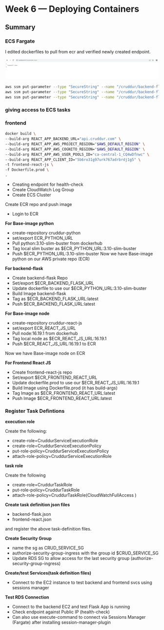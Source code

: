 # Week 6 — Deploying Containers

## Summary

### ECS Fargate

I edited dockerfiles to pull from ecr and verified newly created endpoint.


![](20230404181101.png)

```bash
aws ssm put-parameter --type "SecureString" --name "/cruddur/backend-flask/AWS_ACCESS_KEY_ID" --value $AWS_ACCESS_KEY_ID
aws ssm put-parameter --type "SecureString" --name "/cruddur/backend-flask/AWS_SECRET_ACCESS_KEY" --value $AWS_SECRET_ACCESS_KEY
aws ssm put-parameter --type "SecureString" --name "/cruddur/backend-flask/CONNECTION_URL" --value $PROD_CONNECTION_URL
```


### giving access to ECS tasks


### frontend

```sh
docker build \
--build-arg REACT_APP_BACKEND_URL="api.cruddur.com" \
--build-arg REACT_APP_AWS_PROJECT_REGION="$AWS_DEFAULT_REGION" \
--build-arg REACT_APP_AWS_COGNITO_REGION="$AWS_DEFAULT_REGION" \
--build-arg REACT_APP_AWS_USER_POOLS_ID="ca-central-1_CQ4wDfnwc" \
--build-arg REACT_APP_CLIENT_ID="5b6ro31g97urk767adrbrdj1g5" \
-t frontend-react-js \
-f Dockerfile.prod \
.
```



* Creating endpoint for health-check
* Create CloudWatch Log Group
* Create ECS Cluster

Create ECR repo and push image
* Login to ECR

**For Base-image python**

* create-repository cruddur-python
* set/export ECR_PYTHON_URL
* Pull python:3.10-slim-buster from dockerhub
* Tag local slim buster as $ECR_PYTHON_URL:3.10-slim-buster
* Push $ECR_PYTHON_URL:3.10-slim-buster
Now we have Base-image python on our AWS private repo (ECR)

**For backend-flask**

* Create backend-flask Repo
* Set/export $ECR_BACKEND_FLASK_URL
* Update dockerfile to use our $ECR_PYTHON_URL:3.10-slim-buster
* Build Image backend-flask
* Tag as $ECR_BACKEND_FLASK_URL:latest
* Push $ECR_BACKEND_FLASK_URL:latest

**For Base-image node**

* create-repository cruddur-react-js
* set/export ECR_REACT_JS_URL
* Pull node:16.19.1 from dockerhub
* Tag local node as $ECR_REACT_JS_URL:16.19.1
* Push $ECR_REACT_JS_URL:16.19.1 to ECR

Now we have Base-image node on ECR

**For Frontend React JS**

* Create frontend-react-js repo
* Set/export $ECR_FRONTEND_REACT_URL
* Update dockerfile.prod to use our $ECR_REACT_JS_URL:16.19.1
* Build Image using Dockerfile.prod (it has build-args)
* Tag Image as $ECR_FRONTEND_REACT_URL:latest
* Push Image $ECR_FRONTEND_REACT_URL:latest


### Register Task Defintions

**execution role**

Create the following:
* create-role=CruddurServiceExecutionRole
* create-role=CruddurServiceExecutionPolicy
* put-role-policy=CruddurServiceExecutionPolicy
* attach-role-policy=CruddurServiceExecutionRole

**task role**

Create the following

* create-role=CruddurTaskRole
* put-role-policy=CruddurTaskRole
* attach-role-policy=CruddurTaskRole(CloudWatchFullAccess )

**Create task definition json files**

* backend-flask.json
* frontend-react.json

and register the above task-definition files.




**Create Security Group**

* name the sg as CRUD_SERVICE_SG
* authorize-security-group-ingress with the group id $CRUD_SERVICE_SG
* Update RDS SG to allow access for the last security group (authorize-security-group-ingress)


**Create/test Services(task definition files)**

* Connect to the EC2 instance to test backend and frontend svcs using sessions manager

**Test RDS Connection**

* Connect to the backend EC2 and test Flask App is running
* Check endpoint against Public IP (health-check)
* Can also use execute-command to connect via Sessions Manager (Fargate) after installing session-manager-plugin

